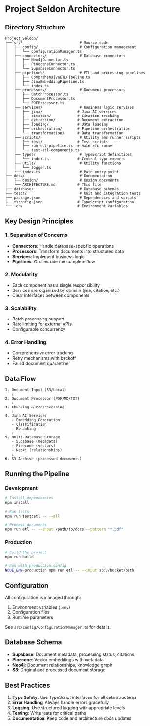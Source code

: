# Project Seldon Architecture

## Directory Structure

```
Project_Seldon/
├── src/                          # Source code
│   ├── config/                   # Configuration management
│   │   └── ConfigurationManager.ts
│   ├── connectors/               # Database connectors
│   │   ├── Neo4jConnector.ts
│   │   ├── PineconeConnector.ts
│   │   └── SupabaseConnector.ts
│   ├── pipelines/                # ETL and processing pipelines
│   │   ├── ComprehensiveETLPipeline.ts
│   │   ├── JinaEmbeddingPipeline.ts
│   │   └── index.ts
│   ├── processors/               # Document processors
│   │   ├── BatchProcessor.ts
│   │   ├── DocumentProcessor.ts
│   │   └── PDFProcessor.ts
│   ├── services/                 # Business logic services
│   │   ├── jina/                # Jina AI services
│   │   ├── citation/            # Citation tracking
│   │   ├── extraction/          # Document extraction
│   │   ├── loading/             # Data loading
│   │   ├── orchestration/       # Pipeline orchestration
│   │   └── transformation/      # Data transformation
│   ├── scripts/                  # Utility and runner scripts
│   │   ├── test/                # Test scripts
│   │   ├── run-etl-pipeline.ts  # Main ETL runner
│   │   └── test-etl-components.ts
│   ├── types/                    # TypeScript definitions
│   │   └── index.ts             # Central type exports
│   ├── utils/                    # Utility functions
│   │   └── logger.ts
│   └── index.ts                  # Main entry point
├── docs/                         # Documentation
│   ├── design/                   # Design documents
│   └── ARCHITECTURE.md          # This file
├── database/                     # Database schemas
├── tests/                        # Unit and integration tests
├── package.json                  # Dependencies and scripts
├── tsconfig.json                # TypeScript configuration
└── .env                         # Environment variables
```

## Key Design Principles

### 1. Separation of Concerns
- **Connectors**: Handle database-specific operations
- **Processors**: Transform documents into structured data
- **Services**: Implement business logic
- **Pipelines**: Orchestrate the complete flow

### 2. Modularity
- Each component has a single responsibility
- Services are organized by domain (jina, citation, etc.)
- Clear interfaces between components

### 3. Scalability
- Batch processing support
- Rate limiting for external APIs
- Configurable concurrency

### 4. Error Handling
- Comprehensive error tracking
- Retry mechanisms with backoff
- Failed document quarantine

## Data Flow

```
1. Document Input (S3/Local)
   ↓
2. Document Processor (PDF/MD/TXT)
   ↓
3. Chunking & Preprocessing
   ↓
4. Jina AI Services
   - Embedding Generation
   - Classification
   - Reranking
   ↓
5. Multi-Database Storage
   - Supabase (metadata)
   - Pinecone (vectors)
   - Neo4j (relationships)
   ↓
6. S3 Archive (processed documents)
```

## Running the Pipeline

### Development
```bash
# Install dependencies
npm install

# Run tests
npm run test:etl -- --all

# Process documents
npm run etl -- --input /path/to/docs --pattern "*.pdf"
```

### Production
```bash
# Build the project
npm run build

# Run with production config
NODE_ENV=production npm run etl -- --input s3://bucket/path
```

## Configuration

All configuration is managed through:
1. Environment variables (`.env`)
2. Configuration files
3. Runtime parameters

See `src/config/ConfigurationManager.ts` for details.

## Database Schema

- **Supabase**: Document metadata, processing status, citations
- **Pinecone**: Vector embeddings with metadata
- **Neo4j**: Document relationships, knowledge graph
- **S3**: Original and processed document storage

## Best Practices

1. **Type Safety**: Use TypeScript interfaces for all data structures
2. **Error Handling**: Always handle errors gracefully
3. **Logging**: Use structured logging with appropriate levels
4. **Testing**: Write tests for critical paths
5. **Documentation**: Keep code and architecture docs updated